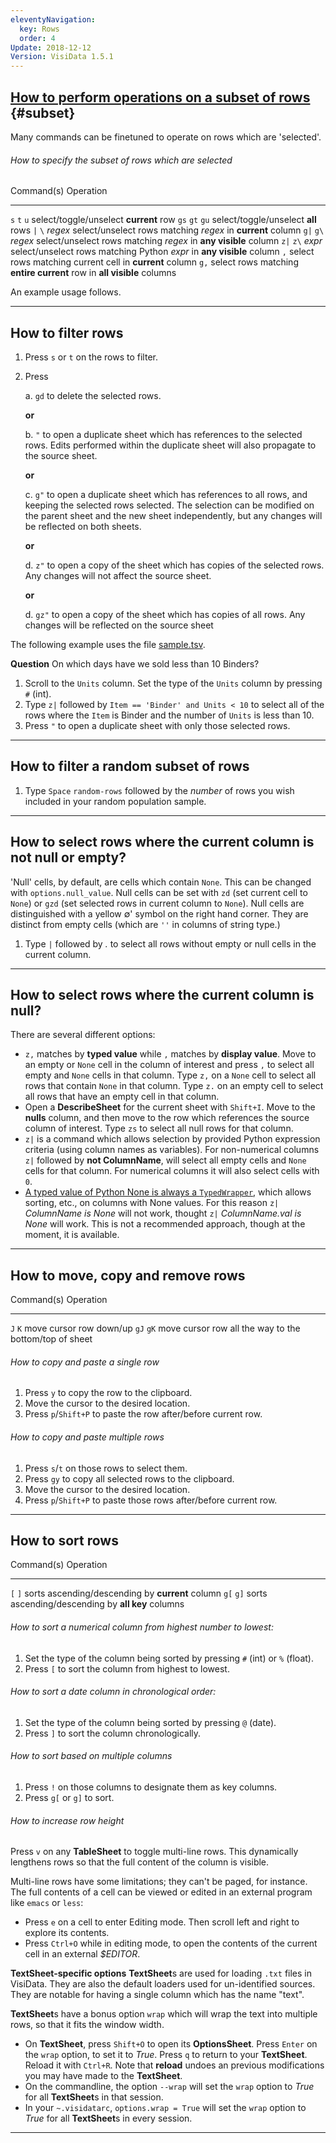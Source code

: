 ```yaml
---
eleventyNavigation:
  key: Rows
  order: 4
Update: 2018-12-12
Version: VisiData 1.5.1
---
```



## [How to perform operations on a subset of rows](#subset) {#subset}

Many commands can be finetuned to operate on rows which are 'selected'.

###### How to specify the subset of rows which are selected

Command(s)         Operation
-----------------  -------------
 `s`  `t`  `u`     select/toggle/unselect **current** row
`gs` `gt` `gu`     select/toggle/unselect **all** rows
 `|`  `\` *regex*  select/unselect rows matching *regex* in **current** column
`g|` `g\` *regex*  select/unselect rows matching *regex* in **any visible** column
`z|` `z\` *expr*   select/unselect rows matching Python *expr* in **any visible** column
 `,`               select rows matching current cell in **current** column
`g,`               select rows matching **entire current** row in **all visible** columns

An example usage follows.

---

## How to filter rows

1. Press `s` or `t` on the rows to filter.

2. Press

    a. `gd` to delete the selected rows.

    **or**

    b. `"` to open a duplicate sheet which has references to the selected rows.  Edits performed within the duplicate sheet will also propagate to the source sheet.

    **or**

    c. `g"` to open a duplicate sheet which has references to all rows, and keeping the selected rows selected.  The selection can be modified on the parent sheet and the new sheet independently, but any changes will be reflected on both sheets.

    **or**

    d. `z"` to open a copy of the sheet which has copies of the selected rows.  Any changes will not affect the source sheet.

    **or**

    d. `gz"` to open a copy of the sheet which has copies of all rows.  Any changes will be reflected on the source sheet


The following example uses the file [sample.tsv](https://raw.githubusercontent.com/saulpw/visidata/stable/sample_data/sample.tsv).


**Question** On which days have we sold less than 10 Binders?

1. Scroll to the `Units` column. Set the type of the `Units` column by pressing `#` (int).
2. Type `z|` followed by `Item == 'Binder' and Units < 10` to select all of the rows where the `Item` is Binder and the number of `Units` is less than 10.
3. Press `"` to open a duplicate sheet with only those selected rows.

---

## How to filter a random subset of rows

1. Type `Space` `random-rows` followed by the *number* of rows you wish included in your random population sample.

---

## How to select rows where the current column is not null or empty?

'Null' cells, by default, are cells which contain `None`. This can be changed with `options.null_value`. Null cells can be set with `zd` (set current cell to `None`) or `gzd` (set selected rows in current column to `None`). Null cells are distinguished with a yellow ∅' symbol on the right hand corner. They are distinct from empty cells (which are `''` in columns of string type.)

1. Type `|` followed by *.* to select all rows without empty or null cells in the current column.

---

## How to select rows where the current column is null?

There are several different options:

- `z,` matches by **typed value** while `,` matches by **display value**. Move to an empty or `None` cell in the column of interest and press `,` to select all empty and `None` cells in that column. Type `z,` on a `None` cell to select all rows that contain `None` in that column. Type `z.` on an empty cell to select all rows that have an empty cell in that column.
- Open a **DescribeSheet** for the current sheet with `Shift+I`. Move to the **nulls** column, and then move to the row which references the source column of interest. Type `zs` to select all null rows for that column.
- `z|` is a command which allows selection by provided Python expression criteria (using column names as variables). For non-numerical columns `z|` followed by **not ColumnName**, will select all empty cells and `None` cells for that column. For numerical columns it will also select cells with `0`.
- [A typed value of Python None is always a `TypedWrapper`](https://www.visidata.org/docs/api/columns.html#user-defined-types), which allows sorting, etc., on columns with None values. For this reason `z|` *ColumnName is None* will not work, thought `z|` *ColumnName.val is None* will work. This is not a recommended approach, though at the moment, it is available.

---

## How to move, copy and remove rows

Command(s)         Operation
-----------------  -------------
 `J`  `K`          move cursor row down/up
`gJ` `gK`          move cursor row all the way to the bottom/top of sheet


###### How to copy and paste a single row

1. Press `y` to copy the row to the clipboard.
2. Move the cursor to the desired location.
3. Press `p`/`Shift+P` to paste the row after/before current row.

###### How to copy and paste multiple rows

1. Press `s`/`t` on those rows to select them.
2. Press `gy` to copy all selected rows to the clipboard.
3. Move the cursor to the desired location.
3. Press `p`/`Shift+P` to paste those rows after/before current row.

---

## How to sort rows

Command(s)         Operation
-----------------  -------------
 `[`  `]`          sorts ascending/descending by **current** column
`g[` `g]`          sorts ascending/descending by **all key** columns

###### How to sort a numerical column from highest number to lowest:

1. Set the type of the column being sorted by pressing `#` (int) or `%` (float).
2. Press `[` to sort the column from highest to lowest.

###### How to sort a date column in chronological order:

1. Set the type of the column being sorted by pressing `@` (date).
2. Press `]` to sort the column chronologically.

###### How to sort based on multiple columns

1. Press `!` on those columns to designate them as key columns.
2. Press `g[` or `g]` to sort.

###### How to increase row height

Press `v` on any **TableSheet** to toggle multi-line rows. This dynamically lengthens rows so that the full content of the column is visible.

Multi-line rows have some limitations; they can't be paged, for instance.  The full contents of a cell can be viewed or edited in an external program like `emacs` or `less`:

* Press `e` on a cell to enter Editing mode. Then scroll left and right to explore its contents.
* Press `Ctrl+O` while in editing mode, to open the contents of the current cell in an external *$EDITOR*.

**TextSheet-specific options**
**TextSheet**s are used for loading `.txt` files in VisiData. They are also the default loaders used for un-identified sources. They are notable for having a single column which has the name "text".

**TextSheet**s have a bonus option `wrap` which will wrap the text into multiple rows, so that it fits the window width.

* On **TextSheet**, press `Shift+O` to open its **OptionsSheet**. Press `Enter` on the `wrap` option, to set it to *True*. Press `q` to return to your **TextSheet**. Reload it with `Ctrl+R`. Note that **reload** undoes an previous modifications you may have made to the **TextSheet**.
* On the commandline, the option `--wrap` will set the `wrap` option to *True* for all **TextSheet**s in that session.
* In your `~.visidatarc`, `options.wrap = True` will set the `wrap` option to *True* for all **TextSheet**s in every session.

---
